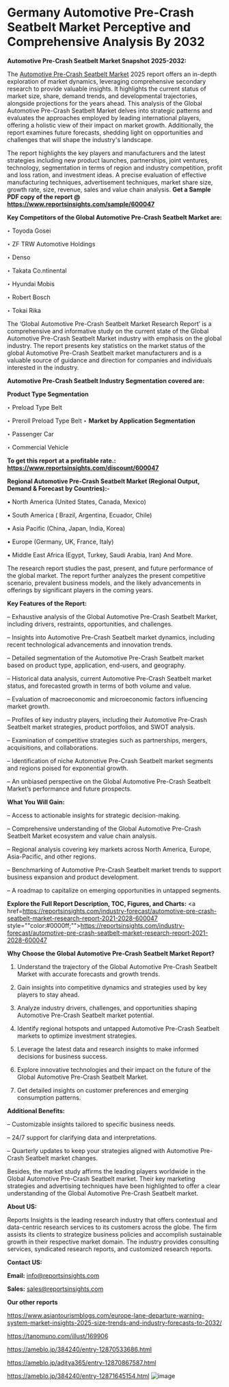 # Germany Automotive Pre-Crash Seatbelt Market Perceptive and Comprehensive Analysis By 2032

<strong>Automotive Pre-Crash Seatbelt Market Snapshot 2025-2032:</strong>

The <a href=https://www.reportsinsights.com/sample/600047>Automotive Pre-Crash Seatbelt Market</a> 2025 report offers an in-depth exploration of market dynamics, leveraging comprehensive secondary research to provide valuable insights. It highlights the current status of market size, share, demand trends, and developmental trajectories, alongside projections for the years ahead. This analysis of the Global Automotive Pre-Crash Seatbelt Market delves into strategic patterns and evaluates the approaches employed by leading international players, offering a holistic view of their impact on market growth. Additionally, the report examines future forecasts, shedding light on opportunities and challenges that will shape the industry's landscape.

The report highlights the key players and manufacturers and the latest strategies including new product launches, partnerships, joint ventures, technology, segmentation in terms of region and industry competition, profit and loss ration, and investment ideas. A precise evaluation of effective manufacturing techniques, advertisement techniques, market share size, growth rate, size, revenue, sales and value chain analysis.
<strong>Get a Sample PDF copy of the report @ <a href=https://www.reportsinsights.com/sample/600047 style=color:#0000ff;>https://www.reportsinsights.com/sample/600047</a></strong>

<strong>Key Competitors of the Global Automotive Pre-Crash Seatbelt Market are:</strong>

‣ Toyoda Gosei

‣ ZF TRW Automotive Holdings

‣ Denso

‣ Takata
 Co.ntinental

‣ Hyundai Mobis

‣ Robert Bosch

‣ Tokai Rika

The ‘Global Automotive Pre-Crash Seatbelt Market Research Report’ is a comprehensive and informative study on the current state of the Global Automotive Pre-Crash Seatbelt Market industry with emphasis on the global industry. The report presents key statistics on the market status of the global Automotive Pre-Crash Seatbelt market manufacturers and is a valuable source of guidance and direction for companies and individuals interested in the industry.

<strong>Automotive Pre-Crash Seatbelt Industry Segmentation covered are:</strong>

<strong>Product Type Segmentation</strong>

‣ Preload Type Belt

‣ Preroll Preload Type Belt
‣ 
<strong>Market by Application Segmentation</strong>

‣ Passenger Car

‣ Commercial Vehicle

<strong>To get this report at a profitable rate.: <a href=https://www.reportsinsights.com/discount/600047 style=color:#0000ff;>https://www.reportsinsights.com/discount/600047</a></strong>

<strong>Regional Automotive Pre-Crash Seatbelt Market (Regional Output, Demand &amp; Forecast by Countries):-</strong>

• North America (United States, Canada, Mexico)

• South America ( Brazil, Argentina, Ecuador, Chile)

• Asia Pacific (China, Japan, India, Korea)

• Europe (Germany, UK, France, Italy)

• Middle East Africa (Egypt, Turkey, Saudi Arabia, Iran) And More.

The research report studies the past, present, and future performance of the global market. The report further analyzes the present competitive scenario, prevalent business models, and the likely advancements in offerings by significant players in the coming years.

<strong>Key Features of the Report:</strong>

– Exhaustive analysis of the Global Automotive Pre-Crash Seatbelt Market, including drivers, restraints, opportunities, and challenges.

– Insights into Automotive Pre-Crash Seatbelt market dynamics, including recent technological advancements and innovation trends.

– Detailed segmentation of the Automotive Pre-Crash Seatbelt market based on product type, application, end-users, and geography.

– Historical data analysis, current Automotive Pre-Crash Seatbelt market status, and forecasted growth in terms of both volume and value.

– Evaluation of macroeconomic and microeconomic factors influencing market growth.

– Profiles of key industry players, including their Automotive Pre-Crash Seatbelt market strategies, product portfolios, and SWOT analysis.

– Examination of competitive strategies such as partnerships, mergers, acquisitions, and collaborations.

– Identification of niche Automotive Pre-Crash Seatbelt market segments and regions poised for exponential growth.

– An unbiased perspective on the Global Automotive Pre-Crash Seatbelt Market’s performance and future prospects.

<strong>What You Will Gain:</strong>

– Access to actionable insights for strategic decision-making.

– Comprehensive understanding of the Global Automotive Pre-Crash Seatbelt Market ecosystem and value chain analysis.

– Regional analysis covering key markets across North America, Europe, Asia-Pacific, and other regions.

– Benchmarking of Automotive Pre-Crash Seatbelt market trends to support business expansion and product development.

– A roadmap to capitalize on emerging opportunities in untapped segments.

<strong>Explore the Full Report Description, TOC, Figures, and Charts:</strong>
<a href=https://reportsinsights.com/industry-forecast/automotive-pre-crash-seatbelt-market-research-report-2021-2028-600047 style=""color:#0000ff;"">https://reportsinsights.com/industry-forecast/automotive-pre-crash-seatbelt-market-research-report-2021-2028-600047</a>

<strong>Why Choose the Global Automotive Pre-Crash Seatbelt Market Report?</strong>

1. Understand the trajectory of the Global Automotive Pre-Crash Seatbelt Market with accurate forecasts and growth trends.

2. Gain insights into competitive dynamics and strategies used by key players to stay ahead.

3. Analyze industry drivers, challenges, and opportunities shaping Automotive Pre-Crash Seatbelt market potential.

4. Identify regional hotspots and untapped Automotive Pre-Crash Seatbelt markets to optimize investment strategies.

5. Leverage the latest data and research insights to make informed decisions for business success.

6. Explore innovative technologies and their impact on the future of the Global Automotive Pre-Crash Seatbelt Market.

7. Get detailed insights on customer preferences and emerging consumption patterns.

<strong>Additional Benefits:</strong>

– Customizable insights tailored to specific business needs.

– 24/7 support for clarifying data and interpretations.

– Quarterly updates to keep your strategies aligned with Automotive Pre-Crash Seatbelt market changes.

Besides, the market study affirms the leading players worldwide in the Global Automotive Pre-Crash Seatbelt market. Their key marketing strategies and advertising techniques have been highlighted to offer a clear understanding of the Global Automotive Pre-Crash Seatbelt market.

<strong><strong>About US</strong>:</strong>

Reports Insights is the leading research industry that offers contextual and data-centric research services to its customers across the globe. The firm assists its clients to strategize business policies and accomplish sustainable growth in their respective market domain. The industry provides consulting services, syndicated research reports, and customized research reports.

<strong>Contact US:</strong>

<p class=><b>Email:</b> <a href=mailto:info@reportsinsights.com>info@reportsinsights.com</a></p>
<p class=><b>Sales:</b> <a href=mailto:sales@reportsinsights.com>sales@reportsinsights.com</a></p>

<strong>Our other reports</strong>

<a href=https://www.asiantourismblogs.com/europe-lane-departure-warning-system-market-insights-2025-size-trends-and-industry-forecasts-to-2032/>https://www.asiantourismblogs.com/europe-lane-departure-warning-system-market-insights-2025-size-trends-and-industry-forecasts-to-2032/</a>

<a href=https://tanomuno.com/illust/169906>https://tanomuno.com/illust/169906</a>

<a href=https://ameblo.jp/384240/entry-12870533686.html>https://ameblo.jp/384240/entry-12870533686.html</a>

<a href=https://ameblo.jp/aditya365/entry-12870867587.html>https://ameblo.jp/aditya365/entry-12870867587.html</a>

<a href=https://ameblo.jp/384240/entry-12871645154.html>https://ameblo.jp/384240/entry-12871645154.html</a>
![image](https://github.com/user-attachments/assets/0dc12b08-49cf-425f-8911-0878fafdf1a4)
